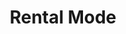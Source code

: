 ---
title: "Rental Mode"
url: /castellon-de-la-plana-castello-de-la-plana/rental-mode/
shop: Kleidung
---